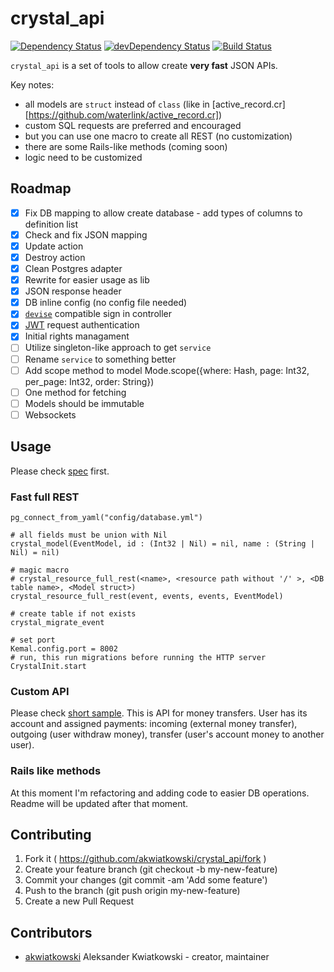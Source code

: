 # crystal_api

[![Dependency Status](https://shards.rocks/badge/github/akwiatkowski/crystal_api/status.svg)](https://shards.rocks/github/akwiatkowski/crystal_api)
[![devDependency Status](https://shards.rocks/badge/github/akwiatkowski/crystal_api/dev_status.svg)](https://shards.rocks/github/akwiatkowski/crystal_api)
[![Build Status](https://travis-ci.org/akwiatkowski/crystal_api.svg?branch=master)](https://travis-ci.org/akwiatkowski/crystal_api)


`crystal_api` is a set of tools to allow create **very fast** JSON APIs.

Key notes:
* all models are `struct` instead of `class` (like in [active_record.cr][https://github.com/waterlink/active_record.cr])
* custom SQL requests are preferred and encouraged
* but you can use one macro to create all REST (no customization)
* there are some Rails-like methods (coming soon)
* logic need to be customized



## Roadmap

- [x] Fix DB mapping to allow create database - add types of columns to definition list
- [x] Check and fix JSON mapping
- [x] Update action
- [x] Destroy action
- [x] Clean Postgres adapter
- [x] Rewrite for easier usage as lib
- [x] JSON response header
- [x] DB inline config (no config file needed)
- [x] [`devise`](https://github.com/plataformatec/devise) compatible sign in controller
- [x] [JWT](https://jwt.io/) request authentication
- [x] Initial rights managament
- [ ] Utilize singleton-like approach to get `service`
- [ ] Rename `service` to something better
- [ ] Add scope method to model Mode.scope({where: Hash, page: Int32, per_page: Int32, order: String})
- [ ] One method for fetching
- [ ] Models should be immutable
- [ ] Websockets

## Usage

Please check [spec](https://github.com/akwiatkowski/crystal_api/tree/master/spec) first.

### Fast full REST

```crystal
pg_connect_from_yaml("config/database.yml")

# all fields must be union with Nil
crystal_model(EventModel, id : (Int32 | Nil) = nil, name : (String | Nil) = nil)

# magic macro
# crystal_resource_full_rest(<name>, <resource path without '/' >, <DB table name>, <Model struct>)
crystal_resource_full_rest(event, events, events, EventModel)

# create table if not exists
crystal_migrate_event

# set port
Kemal.config.port = 8002
# run, this run migrations before running the HTTP server
CrystalInit.start
```

### Custom API

Please check [short sample](https://github.com/akwiatkowski/crystal_api/tree/master/spec/apis/payments).
This is API for money transfers. User has its account and assigned payments:
incoming (external money transfer), outgoing (user withdraw money), transfer
(user's account money to another user).

### Rails like methods

At this moment I'm refactoring and adding code to easier DB operations.
Readme will be updated after that moment.

## Contributing

1. Fork it ( https://github.com/akwiatkowski/crystal_api/fork )
2. Create your feature branch (git checkout -b my-new-feature)
3. Commit your changes (git commit -am 'Add some feature')
4. Push to the branch (git push origin my-new-feature)
5. Create a new Pull Request

## Contributors

- [akwiatkowski](https://github.com/akwiatkowski) Aleksander Kwiatkowski - creator, maintainer
